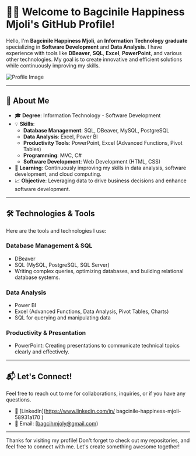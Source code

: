 # 👨‍💻 Welcome to Bagcinile Happiness Mjoli's GitHub Profile!

Hello, I'm **Bagcinile Happiness Mjoli**, an **Information Technology graduate** specializing in **Software Development** and **Data Analysis**. I have experience with tools like **DBeaver**, **SQL**, **Excel**, **PowerPoint**, and various other technologies. My goal is to create innovative and efficient solutions while continuously improving my skills.

![Profile Image](https://via.placeholder.com/150)

---

## 🚀 About Me

- 🎓 **Degree**: Information Technology - Software Development
- 💡 **Skills**:
  - **Database Management**: SQL, DBeaver, MySQL, PostgreSQL
  - **Data Analysis**: Excel, Power BI
  - **Productivity Tools**: PowerPoint, Excel (Advanced Functions, Pivot Tables)
  - **Programming**: MVC, C#
  - **Software Development**: Web Development (HTML, CSS)
- 🌱 **Learning**: Continuously improving my skills in data analysis, software development, and cloud computing.
- 📈 **Objective**: Leveraging data to drive business decisions and enhance software development.

---

## 🛠️ Technologies & Tools

Here are the tools and technologies I use:

### **Database Management & SQL**  
- DBeaver
- SQL (MySQL, PostgreSQL, SQL Server)
- Writing complex queries, optimizing databases, and building relational database systems.

### **Data Analysis**  
- Power BI
- Excel (Advanced Functions, Data Analysis, Pivot Tables, Charts)
- SQL for querying and manipulating data

### **Productivity & Presentation**  
- PowerPoint: Creating presentations to communicate technical topics clearly and effectively.
---


## 📬 Let's Connect!

Feel free to reach out to me for collaborations, inquiries, or if you have any questions.

- 💼 [LinkedIn](https://www.linkedin.com/in/
bagcinile-happiness-mjoli-58931a170
)
- 📧 Email: [bagcihmjoly@gmail.com)

---

Thanks for visiting my profile! Don't forget to check out my repositories, and feel free to connect with me. Let's create something awesome together!
